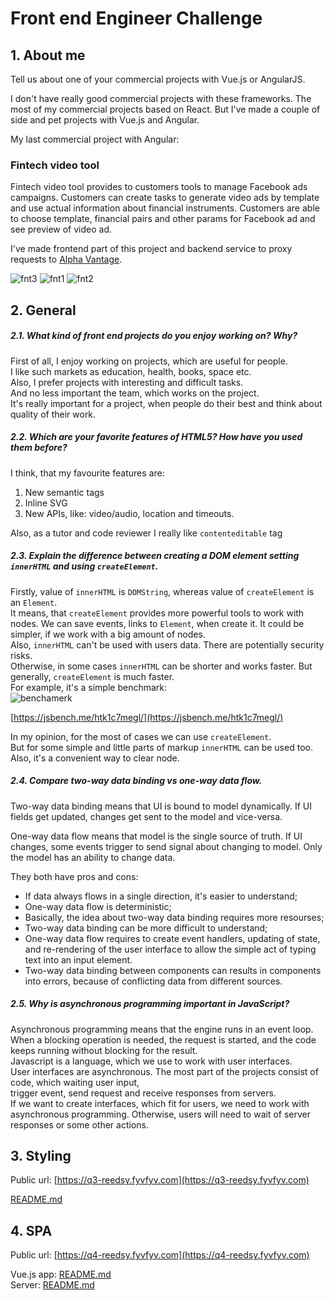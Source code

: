 # Front end Engineer Challenge

## 1. About me

Tell us about one of your commercial projects with Vue.js or AngularJS.

I don't have really good commercial projects with these frameworks. The most of my commercial projects based on React.
But I've made a couple of side and pet projects with Vue.js and Angular.

My last commercial project with Angular:

### Fintech video tool

Fintech video tool provides to customers tools to manage Facebook ads campaigns. 
Customers can create tasks to generate video ads by template and use actual information about financial instruments. 
Customers are able to choose template, financial pairs and other params for Facebook ad and see preview of video ad.

I've made frontend part of this project and backend service to proxy requests to [Alpha Vantage](https://www.alphavantage.co/). 

![fnt3](./images/fintech-tool-3.png)
![fnt1](./images/fintech-tool.png)
![fnt2](./images/fintech-tool-2.png)

## 2. General

##### 2.1. What kind of front end projects do you enjoy working on? Why?

First of all, I enjoy working on projects, which are useful for people.   
I like such markets as education, health, books, space etc.  
Also, I prefer projects with interesting and difficult tasks.  
And no less important the team, which works on the project.  
It's really important for a project, when people do their best and think about quality of their work.

##### 2.2. Which are your favorite features of HTML5? How have you used them before?

I think, that my favourite features are:
1. New semantic tags
2. Inline SVG
3. New APIs, like: video/audio, location and timeouts.

Also, as a tutor and code reviewer I really like `contenteditable` tag

##### 2.3. Explain the difference between creating a DOM element setting `innerHTML` and using `createElement`.

Firstly, value of `innerHTML` is `DOMString`, whereas value of `createElement` is an `Element`.   
It means, that `createElement` provides more powerful tools to work with nodes. 
We can save events, links to `Element`, when create it. It could be simpler, 
if we work with a big amount of nodes.    
Also, `innerHTML` can't be used with users data. There are potentially security risks.  
Otherwise, in some cases `innerHTML` can be shorter and works faster. But generally, `createElement` is much faster.  
For example, it's a simple benchmark:  
![benchamerk](./images/benchmark.png)
  
[https://jsbench.me/htk1c7megl/](https://jsbench.me/htk1c7megl/)  
  
In my opinion, for the most of cases we can use `createElement`.   
But for some simple and little parts of markup `innerHTML` can be used too.  
Also, it's a convenient way to clear node. 

##### 2.4. Compare two-way data binding vs one-way data flow.

Two-way data binding means that UI is bound to model dynamically. If UI fields get updated, changes get sent to the model and vice-versa.

One-way data flow means that model is the single source of truth. If UI changes, some events trigger to send signal about changing to model.
Only the model has an ability to change data.

They both have pros and cons:
- If data always flows in a single direction, it's easier to understand;
- One-way data flow is deterministic;
- Basically, the idea about two-way data binding requires more resourses;
- Two-way data binding can be more difficult to understand;
- One-way data flow requires to create event handlers, updating of state, and re-rendering of the user interface to 
allow the simple act of typing text into an input element.
- Two-way data binding between components can results in components into errors, because of conflicting data from different
sources.

##### 2.5. Why is asynchronous programming important in JavaScript?

Asynchronous programming means that the engine runs in an event loop.  
When a blocking operation is needed, the request is started, and the code keeps running without blocking for the result.  
Javascript is a language, which we use to work with user interfaces.  
User interfaces are asynchronous. The most part of the projects consist of code, which waiting user input,   
trigger event, send request and receive responses from servers.  
If we want to create interfaces, which fit for users, we need to work with asynchronous programming. Otherwise, users will
need to wait of server responses or some other actions.

## 3. Styling

Public url: [https://q3-reedsy.fyvfyv.com](https://q3-reedsy.fyvfyv.com)

[README.md](https://github.com/fyvfyv/challenges/tree/master/q3/README.md)

## 4. SPA

Public url: [https://q4-reedsy.fyvfyv.com](https://q4-reedsy.fyvfyv.com)

Vue.js app: [README.md](https://github.com/fyvfyv/challenges/tree/master/q4/front/README.md)  
Server: [README.md](https://github.com/fyvfyv/challenges/tree/master/q4/server/README.md)
